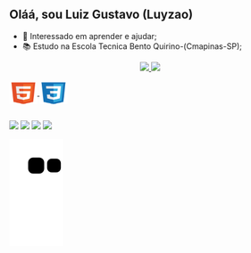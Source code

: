 ## Oláá, sou Luiz Gustavo (Luyzao)

- 👀 Interessado em aprender e ajudar;
- 📚 Estudo na Escola Tecnica Bento Quirino-(Cmapinas-SP);

<div align="center">
  <a href="https://github.com/Luyzao">
  <img height="180em" src="https://github-readme-stats.vercel.app/api?username=luyzao&show_icons=true&theme=midnight-purple&include_all_commits=true&count_private=true"/>
  <img height="120em" src="https://github-readme-stats.vercel.app/api/top-langs/?username=luyzao&layout=compact&langs_count=7&theme=midnight-purple"/>
</div>
  
 <div style="display: incline_block"><br>
  
    
<img align="center" alt="Rafa-HTML" height="40" width="50" src="https://raw.githubusercontent.com/devicons/devicon/master/icons/html5/html5-original.svg">
  <img align="center" alt="Rafa-CSS" height="40" width="50" src="https://raw.githubusercontent.com/devicons/devicon/master/icons/css3/css3-original.svg">
    
          
  </div>
  
  
  ##
<div> 
  <a href="https://instagram.com/Luyzaohp" target="_blank"><img src="https://img.shields.io/badge/-Instagram-%23E4405F?style=for-the-badge&logo=instagram&logoColor=white" target="_blank"></a>
 	<a href="https://www.twitch.tv/preajoga" target="_blank"><img src="https://img.shields.io/badge/Twitch-9146FF?style=for-the-badge&logo=twitch&logoColor=white" target="_blank"></a>
  <a href = "mailto:jhhhhhhh58@gmail.com"><img src="https://img.shields.io/badge/-Gmail-%23333?style=for-the-badge&logo=gmail&logoColor=white" target="_blank"></a>
  <a href="[https://www.linkedin.com/in/rafaella-ballerini-45875016a](https://www.linkedin.com/in/luiz-gustavo-687b6721b/)" target="_blank"><img src="https://img.shields.io/badge/-LinkedIn-%230077B5?style=for-the-badge&logo=linkedin&logoColor=white" target="_blank"></a> 
 
  ![Snake animation](https://github.com/Luyzao/Luyzao/blob/output/github-contribution-grid-snake.svg)
 
</div>
